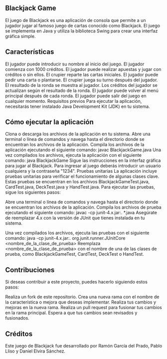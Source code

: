 ## Blackjack Game
El juego de Blackjack es una aplicación de consola que permite a un jugador jugar al famoso juego de cartas conocido como Blackjack. El juego se implementa en Java y utiliza la biblioteca Swing para crear una interfaz gráfica simple.

## Características
El jugador puede introducir su nombre al inicio del juego.
El jugador comienza con 1000 créditos.
El jugador puede realizar apuestas y jugar con créditos o sin ellos.
El crupier reparte las cartas iniciales.
El jugador puede pedir una carta o plantarse.
El crupier juega su turno después del jugador.
El resultado de la ronda se muestra al jugador.
Los créditos del jugador se actualizan según el resultado de la ronda.
El jugador puede volver al menú principal después de cada ronda.
El jugador puede salir del juego en cualquier momento.
Requisitos previos
Para ejecutar la aplicación, necesitarás tener instalado Java Development Kit (JDK) en tu sistema.

## Cómo ejecutar la aplicación
Clona o descarga los archivos de la aplicación en tu sistema.
Abre una terminal o línea de comandos y navega hasta el directorio donde se encuentran los archivos de la aplicación.
Compila los archivos de la aplicación ejecutando el siguiente comando:
javac BlackjackGame.java
Una vez compilados los archivos, ejecuta la aplicación con el siguiente comando:
java BlackjackGame
Sigue las instrucciones en la interfaz gráfica para jugar al Blackjack.
Para ingresar al juego deberás introducir un usuario cualquiera y la contraseña "1234".
Pruebas unitarias
La aplicación incluye pruebas unitarias para verificar el funcionamiento de algunas clases clave. Estas pruebas se encuentran en los archivos BlackjackGameTest.java, CardTest.java, DeckTest.java y HandTest.java. Para ejecutar las pruebas, sigue los siguientes pasos:

Abre una terminal o línea de comandos y navega hasta el directorio donde se encuentran los archivos de la aplicación.
Compila los archivos de prueba ejecutando el siguiente comando:
javac -cp junit-4.x.jar:. *.java
Asegúrate de reemplazar 4.x con la versión de JUnit que tienes instalada en tu sistema.

Una vez compilados los archivos, ejecuta las pruebas con el siguiente comando:
java -cp junit-4.x.jar:. org.junit.runner.JUnitCore <nombre_de_la_clase_de_prueba>
Reemplaza <nombre_de_la_clase_de_prueba> con el nombre de una de las clases de prueba, como BlackjackGameTest, CardTest, DeckTest o HandTest.

## Contribuciones
Si deseas contribuir a este proyecto, puedes hacerlo siguiendo estos pasos:

Realiza un fork de este repositorio.
Crea una nueva rama con el nombre de la característica o mejora que deseas implementar.
Realiza tus cambios y mejoras en la nueva rama.
Realiza un pull request para fusionar tus cambios en la rama principal.
Espera a que tus cambios sean revisados y fusionados.
## Créditos
Este juego de Blackjack fue desarrollado por Ramón García del Prado, Pablo Lliso y Daniel Elvira Sánchez.

